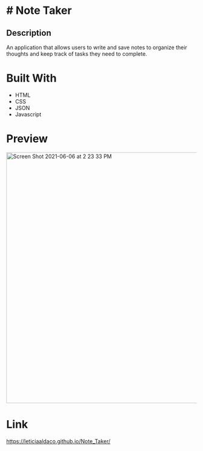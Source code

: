 # # Note Taker

## Description

An application that allows users to write and save notes to organize their thoughts and keep track of tasks they need to complete.

# Built With

- HTML
- CSS
- JSON
- Javascript


# Preview

<img width="663" alt="Screen Shot 2021-06-06 at 2 23 33 PM" src="https://user-images.githubusercontent.com/80429282/120937510-751a7780-c6d3-11eb-8521-deb054a3041c.png">


# Link
https://leticiaaldaco.github.io/Note_Taker/
